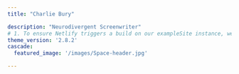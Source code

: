 ```yaml
---
title: "Charlie Bury"

description: "Neurodivergent Screenwriter"
# 1. To ensure Netlify triggers a build on our exampleSite instance, we need to change a file in the exampleSite directory.
theme_version: '2.8.2'
cascade:
  featured_image: '/images/Space-header.jpg'

---
```

